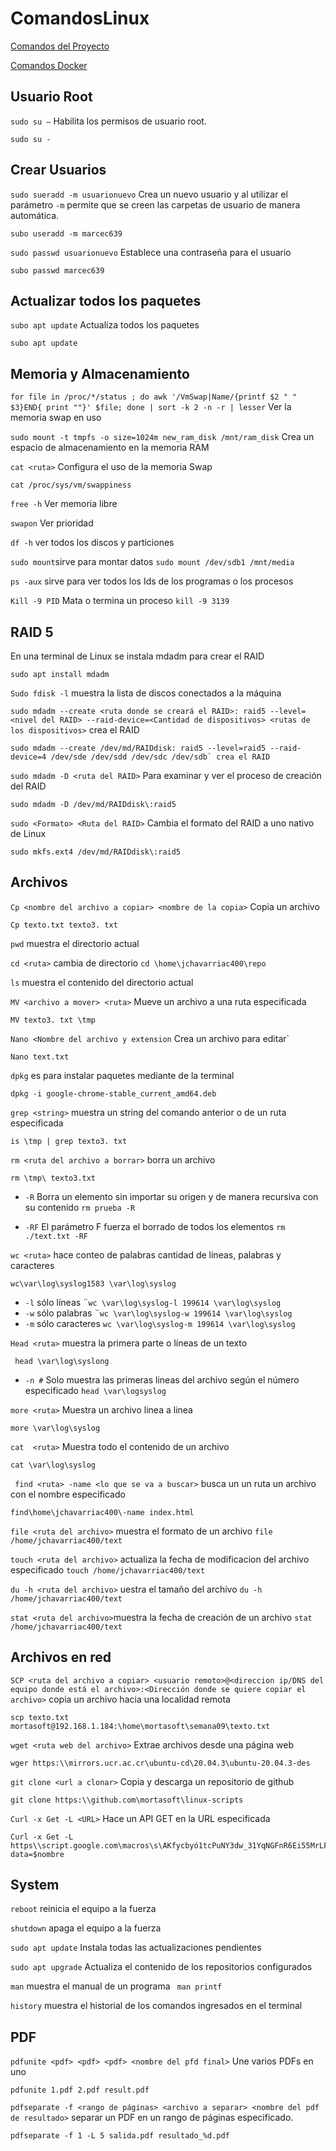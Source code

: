 # ComandosLinux
[Comandos del Proyecto](https://github.com/JoharChavarria/ComandosLinux/blob/main/ComadosProyecto.md)

[Comandos Docker](https://github.com/JoharChavarria/ComandosLinux/blob/main/comandosDocker.md)

## Usuario Root
`sudo su –` Habilita los permisos de usuario root.
```
sudo su - 
```


## Crear Usuarios
`sudo sueradd -m usuarionuevo` Crea un nuevo usuario y al utilizar el parámetro `-m` permite que se creen las carpetas de usuario de manera automática. 
```
subo useradd -m marcec639
```

`sudo passwd usuarionuevo` Establece una contraseña para el usuario
```
subo passwd marcec639 
````



## Actualizar todos los paquetes 
`subo apt update` Actualiza todos los paquetes 
```
subo apt update 
```



## Memoria y Almacenamiento 
`for file in /proc/*/status ; do awk '/VmSwap|Name/{printf $2 " " $3}END{ print ""}' $file; done | sort -k 2 -n -r | lesser` Ver la memoria swap en uso

`sudo mount -t tmpfs -o size=1024m new_ram_disk /mnt/ram_disk` Crea un espacio de almacenamiento en la memoria RAM

`cat <ruta>` Configura el uso de la memoria Swap
```
cat /proc/sys/vm/swappiness
```

`free -h` Ver memoria libre

`swapon` Ver prioridad

`df -h` ver todos los discos y particiones

`sudo mount`sirve para montar datos
``` sudo mount /dev/sdb1 /mnt/media ```

`ps -aux` sirve para ver todos los Ids de los programas o los procesos

`Kill -9 PID` Mata o termina un proceso 
```kill -9 3139```



## RAID 5
En una terminal de Linux se instala mdadm para crear el RAID
```
sudo apt install mdadm 
```

`Sudo fdisk -l` muestra la lista de discos conectados a la máquina

`sudo mdadm --create <ruta donde se creará el RAID>: raid5 --level=<nivel del RAID> --raid-device=<Cantidad de dispositivos> <rutas de los dispositivos>` crea el RAID 
```
sudo mdadm --create /dev/md/RAIDdisk: raid5 --level=raid5 --raid-device=4 /dev/sde /dev/sdd /dev/sdc /dev/sdb` crea el RAID 
```

`sudo mdadm -D <ruta del RAID>` Para examinar y ver el proceso de creación del RAID
```
sudo mdadm -D /dev/md/RAIDdisk\:raid5
```

`sudo <Formato> <Ruta del RAID>` Cambia el formato del RAID a uno nativo de Linux 
````
sudo mkfs.ext4 /dev/md/RAIDdisk\:raid5
````



## Archivos
`Cp <nombre del archivo a copiar> <nombre de la copia>` Copia un archivo 
```
Cp texto.txt texto3. txt 
```
`pwd` muestra el directorio actual

`cd <ruta>` cambia de directorio 
```cd \home\jchavarriac400\repo```

`ls` muestra el contenido del directorio actual 

`MV <archivo a mover> <ruta>` Mueve un archivo a una ruta especificada
```
MV texto3. txt \tmp
```

`Nano <Nombre del archivo y extension` Crea un archivo para editar`
```
Nano text.txt
```

`dpkg`  es para instalar paquetes mediante de la terminal
```
dpkg -i google-chrome-stable_current_amd64.deb
```

`grep <string>`  muestra un string del comando anterior o de un ruta especificada 
```
is \tmp | grep texto3. txt 
```

`rm <ruta del archivo a borrar>` borra un archivo
```
rm \tmp\ texto3.txt
```
- `-R` Borra un elemento sin importar su origen y de manera recursiva con su contenido ```rm prueba -R```

- `-RF`  El parámetro F fuerza el borrado de todos los elementos ```rm ./text.txt -RF```


`wc <ruta>` hace conteo de palabras
cantidad de líneas, palabras y caracteres 
```
wc\var\log\syslog1583 \var\log\syslog 
```
- `-l` sólo líneas ¨`wc \var\log\syslog-l 199614 \var\log\syslog`
- `-w` sólo palabras ¨`wc \var\log\syslog-w 199614 \var\log\syslog`
- `-m` sólo caracteres `wc \var\log\syslog-m 199614 \var\log\syslog`


`Head <ruta>` muestra la primera parte o líneas de un texto 
```
 head \var\log\syslong
```
- `-n #` Solo muestra las primeras lineas del archivo según el número especificado `head \var\logsyslog` 


`more <ruta>` Muestra un archivo linea a linea 
```
more \var\log\syslog
```

`cat  <ruta>` Muestra todo el contenido de un archivo
```
cat \var\log\syslog
```

` find <ruta> -name <lo que se va a buscar>` busca un un ruta un archivo con el nombre especificado 
```
find\home\jchavarriac400\-name index.html 
```
`file <ruta del archivo>` muestra el formato de un archivo
```file /home/jchavarriac400/text``` 

`touch <ruta del archivo>` actualiza la fecha de modificacion del archivo especificado
```touch /home/jchavarriac400/text```


`du -h <ruta del archivo>` uestra el tamaño del archivo
```du -h /home/jchavarriac400/text```


`stat <ruta del archivo>`muestra la fecha de creación de un archivo
```stat /home/jchavarriac400/text```


## Archivos en red 
`SCP <ruta del archivo a copiar> <usuario remoto>@<direccion ip/DNS del equipo donde está el archivo>:<Dirección donde se quiere copiar el archivo>`  copia un archivo hacia una localidad remota 
```
scp texto.txt mortasoft@192.168.1.184:\home\mortasoft\semana09\texto.txt
```

`wget <ruta web del archivo>` Extrae archivos desde una página web 
```
wger https:\\mirrors.ucr.ac.cr\ubuntu-cd\20.04.3\ubuntu-20.04.3-des 
```

`git clone <url a clonar>` Copia y descarga un repositorio de github
```
git clone https:\\github.com\mortasoft\linux-scripts
```

`Curl -x Get -L <URL>` Hace un API GET en la URL especificada 
```
Curl -x Get -L https\\script.google.com\macros\s\AKfycbyó1tcPuNY3dw_31YqNGFnR6Ei55MrLFPe_PHup_VMnGP07HeoRyIy5W8xLrheMB7vJ\exec?data=$nombre 
```

## System
`reboot` reinicia el equipo a la fuerza

`shutdown` apaga el equipo a la fuerza 

`sudo apt update` Instala todas las actualizaciones pendientes

`sudo apt upgrade` Actualiza el contenido de los repositorios configurados

`man` muestra el manual de un programa 
``` man printf```

`history` muestra el historial de los comandos ingresados en el terminal 

## PDF
`pdfunite <pdf> <pdf> <pdf> <nombre del pfd final>` Une varios PDFs en uno
```
pdfunite 1.pdf 2.pdf result.pdf 
```

`pdfseparate -f <rango de páginas> <archivo a separar> <nombre del pdf de resultado>` separar un PDF en un rango de páginas especificado.
```
pdfseparate -f 1 -L 5 salida.pdf resultado_%d.pdf
```







































